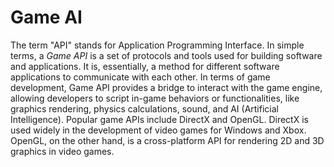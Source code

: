 # Game AI

The term "API" stands for Application Programming Interface. In simple terms, a *Game API* is a set of protocols and tools used for building software and applications. It is, essentially, a method for different software applications to communicate with each other. In terms of game development, Game API provides a bridge to interact with the game engine, allowing developers to script in-game behaviors or functionalities, like graphics rendering, physics calculations, sound, and AI (Artificial Intelligence). Popular game APIs include DirectX and OpenGL. DirectX is used widely in the development of video games for Windows and Xbox. OpenGL, on the other hand, is a cross-platform API for rendering 2D and 3D graphics in video games.